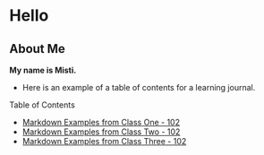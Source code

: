 # Hello
## About Me

**My name is Misti.**

- Here is an example of a table of contents for a learning journal. 

Table of Contents
- [Markdown Examples from Class One - 102](/markdownexamples.md)
- [Markdown Examples from Class Two - 102](/markdownexamples.md)
- [Markdown Examples from Class Three - 102](/markdownexamples.md)
